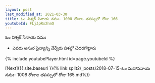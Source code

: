 ```yaml
---
layout: post
last_modified_at: 2021-03-30
title: ఓం విశ్వక్ సేనాయ నమః- 1008 రోజుల తపస్సులో రోజు 166
youtubeId: FLjJpRx2hmQ
---
```

 
 
 ఓం విశ్వక్ సేనాయ నమః  
 
 -  ఎవరు అసుర సైన్యాన్ని వేర్వేరు దిశల్లో చెదరగొట్టారు 
 
  
 
  
 
 
 
 
 
 


{% include youtubePlayer.html id=page.youtubeId %}
 
[Next]({{ site.baseurl }}{% link  split2/_posts/2018-07-15-ఓం మహాననాయ నమః- 1008 రోజుల తపస్సులో రోజు 165.md%})
 
